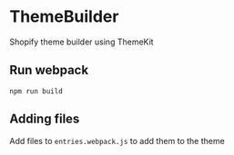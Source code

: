 # ThemeBuilder
Shopify theme builder using ThemeKit 

## Run webpack
`npm run build`

## Adding files
Add files to `entries.webpack.js` to add them to the theme
